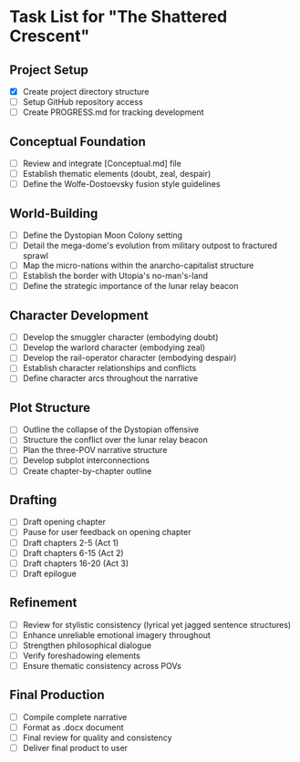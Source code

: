 # Task List for "The Shattered Crescent"

## Project Setup
- [x] Create project directory structure
- [ ] Setup GitHub repository access
- [ ] Create PROGRESS.md for tracking development

## Conceptual Foundation
- [ ] Review and integrate [Conceptual.md] file
- [ ] Establish thematic elements (doubt, zeal, despair)
- [ ] Define the Wolfe-Dostoevsky fusion style guidelines

## World-Building
- [ ] Define the Dystopian Moon Colony setting
- [ ] Detail the mega-dome's evolution from military outpost to fractured sprawl
- [ ] Map the micro-nations within the anarcho-capitalist structure
- [ ] Establish the border with Utopia's no-man's-land
- [ ] Define the strategic importance of the lunar relay beacon

## Character Development
- [ ] Develop the smuggler character (embodying doubt)
- [ ] Develop the warlord character (embodying zeal)
- [ ] Develop the rail-operator character (embodying despair)
- [ ] Establish character relationships and conflicts
- [ ] Define character arcs throughout the narrative

## Plot Structure
- [ ] Outline the collapse of the Dystopian offensive
- [ ] Structure the conflict over the lunar relay beacon
- [ ] Plan the three-POV narrative structure
- [ ] Develop subplot interconnections
- [ ] Create chapter-by-chapter outline

## Drafting
- [ ] Draft opening chapter
- [ ] Pause for user feedback on opening chapter
- [ ] Draft chapters 2-5 (Act 1)
- [ ] Draft chapters 6-15 (Act 2)
- [ ] Draft chapters 16-20 (Act 3)
- [ ] Draft epilogue

## Refinement
- [ ] Review for stylistic consistency (lyrical yet jagged sentence structures)
- [ ] Enhance unreliable emotional imagery throughout
- [ ] Strengthen philosophical dialogue
- [ ] Verify foreshadowing elements
- [ ] Ensure thematic consistency across POVs

## Final Production
- [ ] Compile complete narrative
- [ ] Format as .docx document
- [ ] Final review for quality and consistency
- [ ] Deliver final product to user
